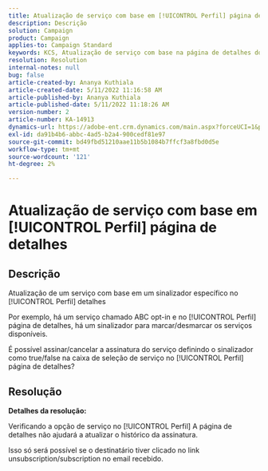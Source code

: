 ```yaml
---
title: Atualização de serviço com base em [!UICONTROL Perfil] página de detalhes
description: Descrição
solution: Campaign
product: Campaign
applies-to: Campaign Standard
keywords: KCS, Atualização de serviço com base na página de detalhes do perfil
resolution: Resolution
internal-notes: null
bug: false
article-created-by: Ananya Kuthiala
article-created-date: 5/11/2022 11:16:58 AM
article-published-by: Ananya Kuthiala
article-published-date: 5/11/2022 11:18:26 AM
version-number: 2
article-number: KA-14913
dynamics-url: https://adobe-ent.crm.dynamics.com/main.aspx?forceUCI=1&pagetype=entityrecord&etn=knowledgearticle&id=9bbe52db-1bd1-ec11-a7b5-0022480a8e40
exl-id: da91b4b6-abbc-4ad5-b2a4-900cedf81e97
source-git-commit: bd49fbd51210aae11b5b1084b7ffcf3a8fbd0d5e
workflow-type: tm+mt
source-wordcount: '121'
ht-degree: 2%

---
```


# Atualização de serviço com base em [!UICONTROL Perfil] página de detalhes

## Descrição


Atualização de um serviço com base em um sinalizador específico no [!UICONTROL Perfil] detalhes

Por exemplo, há um serviço chamado ABC opt-in e no [!UICONTROL Perfil] página de detalhes, há um sinalizador para marcar/desmarcar os serviços disponíveis.

É possível assinar/cancelar a assinatura do serviço definindo o sinalizador como true/false na caixa de seleção de serviço no [!UICONTROL Perfil] página de detalhes?

## Resolução

<b>Detalhes da resolução:</b>

Verificando a opção de serviço no [!UICONTROL Perfil] A página de detalhes não ajudará a atualizar o histórico da assinatura.

Isso só será possível se o destinatário tiver clicado no link unsubscription/subscription no email recebido.
